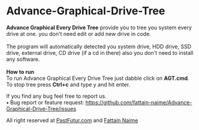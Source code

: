 # Advance-Graphical-Drive-Tree

<b>Advance Graphical Every Drive Tree</b> provide you to tree you system every drive at one. you don't need edit or add new drive in code. </br>
</br>
The program will automatically detected you system drive, HDD drive, SSD drive, external drive, CD drive (if a cd in there) also you don't need to install any software. </br></br>
<b>How to run</b></br>
To run Advance Graphical Every Drive Tree just dabble click on <b>AGT.cmd</b>. To stop tree press <b>Ctrl+c</b> and type y and hit enter.


If you find any bug feel free to report us. </br>
<b>•</b> Bug report or feature request: <a href="https://github.com/fattain-naime/Advance-Graphical-Drive-Tree/issues">https://github.com/fattain-naime/Advance-Graphical-Drive-Tree/issues</a>     </br>

All right reserved at <a href="https://www.pastfutur.com">PastFutur.com</a> and <a href="https://www.facebook.com/fattain.naime">Fattain Naime</a>
